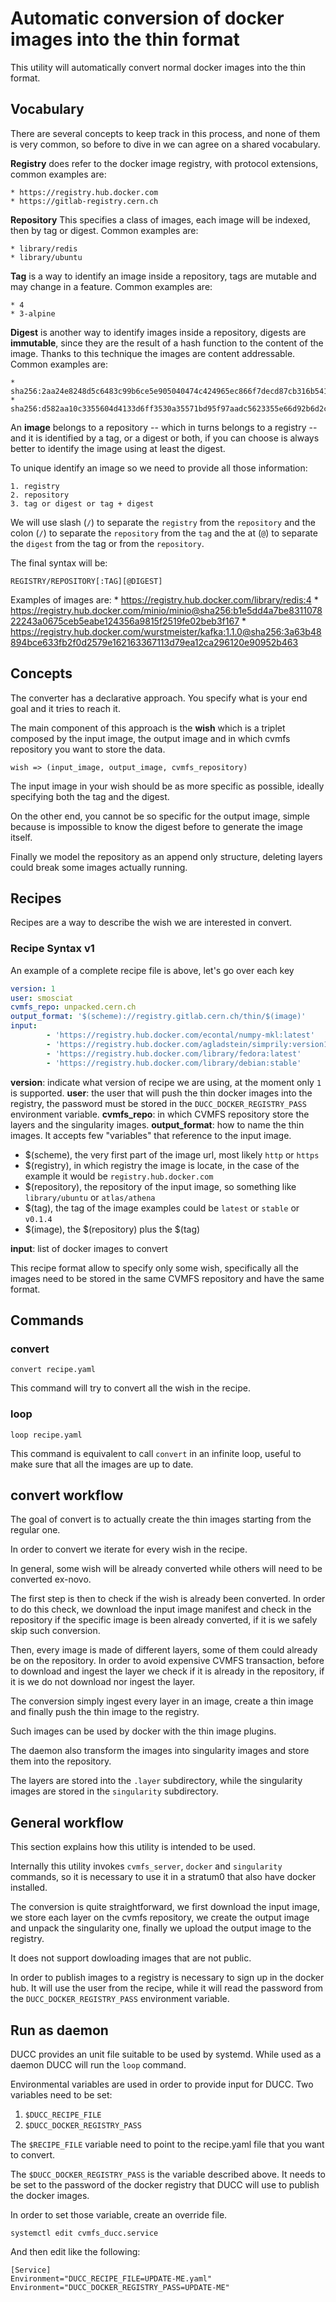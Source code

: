 # Automatic conversion of docker images into the thin format

This utility will automatically convert normal docker images into the thin
format.

## Vocabulary

There are several concepts to keep track in this process, and none of them is
very common, so before to dive in we can agree on a shared vocabulary.

**Registry** does refer to the docker image registry, with protocol extensions,
common examples are:

    * https://registry.hub.docker.com
    * https://gitlab-registry.cern.ch

**Repository** This specifies a class of images, each image will be indexed,
then by tag or digest. Common examples are:
 
    * library/redis
    * library/ubuntu

**Tag** is a way to identify an image inside a repository, tags are mutable
and may change in a feature. Common examples are:

    * 4
    * 3-alpine

**Digest** is another way to identify images inside a repository, digests are
**immutable**, since they are the result of a hash function to the content of
the image. Thanks to this technique the images are content addressable.
Common examples are:

    * sha256:2aa24e8248d5c6483c99b6ce5e905040474c424965ec866f7decd87cb316b541
    * sha256:d582aa10c3355604d4133d6ff3530a35571bd95f97aadc5623355e66d92b6d2c


An **image** belongs to a repository -- which in turns belongs to a registry --
and it is identified by a tag, or a digest or both, if you can choose is always
better to identify the image using at least the digest.

To unique identify an image so we need to provide all those information:

    1. registry
    2. repository
    3. tag or digest or tag + digest

We will use slash (`/`) to separate the `registry` from the `repository` and
the colon (`/`) to separate the `repository` from the `tag` and the at (`@`) to
separate the `digest` from the tag or from the `repository`.

The final syntax will be:

    REGISTRY/REPOSITORY[:TAG][@DIGEST]

Examples of images are:
    * https://registry.hub.docker.com/library/redis:4
    * https://registry.hub.docker.com/minio/minio@sha256:b1e5dd4a7be831107822243a0675ceb5eabe124356a9815f2519fe02beb3f167
    * https://registry.hub.docker.com/wurstmeister/kafka:1.1.0@sha256:3a63b48894bce633fb2f0d2579e162163367113d79ea12ca296120e90952b463

## Concepts

The converter has a declarative approach. You specify what is your end goal and
it tries to reach it.

The main component of this approach is the **wish** which is a triplet
composed by the input image, the output image and in which cvmfs repository you
want to store the data.

    wish => (input_image, output_image, cvmfs_repository)

The input image in your wish should be as more specific as possible,
ideally specifying both the tag and the digest.

On the other end, you cannot be so specific for the output image, simple
because is impossible to know the digest before to generate the image itself.

Finally we model the repository as an append only structure, deleting
layers could break some images actually running.

## Recipes

Recipes are a way to describe the wish we are interested in convert.

### Recipe Syntax v1

An example of a complete recipe file is above, let's go over each key

``` yaml
version: 1
user: smosciat
cvmfs_repo: unpacked.cern.ch
output_format: '$(scheme)://registry.gitlab.cern.ch/thin/$(image)'
input:
        - 'https://registry.hub.docker.com/econtal/numpy-mkl:latest'
        - 'https://registry.hub.docker.com/agladstein/simprily:version1'
        - 'https://registry.hub.docker.com/library/fedora:latest'
        - 'https://registry.hub.docker.com/library/debian:stable'
```

**version**: indicate what version of recipe we are using, at the moment only
`1` is supported.
**user**: the user that will push the thin docker images into the registry,
the password must be stored in the `DUCC_DOCKER_REGISTRY_PASS`
environment variable.
**cvmfs_repo**: in which CVMFS repository store the layers and the singularity
images.
**output_format**: how to name the thin images. It accepts few "variables" that
reference to the input image.

* $(scheme), the very first part of the image url, most likely `http` or `https`
* $(registry), in which registry the image is locate, in the case of the example it would be `registry.hub.docker.com`
* $(repository), the repository of the input image, so something like `library/ubuntu` or `atlas/athena`
* $(tag), the tag of the image examples could be `latest` or `stable` or `v0.1.4`
* $(image), the $(repository) plus the $(tag)

**input**: list of docker images to convert

This recipe format allow to specify only some wish, specifically all the images
need to be stored in the same CVMFS repository and have the same format.

## Commands

### convert

```
convert recipe.yaml
```

This command will try to convert all the wish in the recipe.

### loop

```
loop recipe.yaml
```

This command is equivalent to call `convert` in an infinite loop, useful to
make sure that all the images are up to date.

## convert workflow

The goal of convert is to actually create the thin images starting from the
regular one.

In order to convert we iterate for every wish in the recipe.

In general, some wish will be already converted while others will need to
be converted ex-novo.

The first step is then to check if the wish is already been converted.
In order to do this check, we download the input image manifest and check
in the repository if the specific image is been already converted, if it is we
safely skip such conversion.

Then, every image is made of different layers, some of them could already be
on the repository.
In order to avoid expensive CVMFS transaction, before to download and ingest
the layer we check if it is already in the repository, if it is we do not
download nor ingest the layer.

The conversion simply ingest every layer in an image, create a thin image and
finally push the thin image to the registry.

Such images can be used by docker with the  thin image plugins.

The daemon also transform the images into singularity images and store them
into the repository.

The layers are stored into the `.layer` subdirectory, while the singularity
images are stored in the `singularity` subdirectory.

## General workflow

This section explains how this utility is intended to be used.

Internally this utility invokes `cvmfs_server`, `docker` and `singularity`
commands, so it is necessary to use it in a stratum0 that also have docker
installed. 

The conversion is quite straightforward, we first download the input image, we
store each layer on the cvmfs repository, we create the output image and unpack
the singularity one, finally we upload the output image to the registry.

It does not support dowloading images that are not public.

In order to publish images to a registry is necessary to sign up in the
docker hub. It will use the user from the recipe, while it will read the
password from the `DUCC_DOCKER_REGISTRY_PASS` environment variable.

## Run as daemon

DUCC provides an unit file suitable to be used by systemd. While used as a
daemon DUCC will run the `loop` command.

Environmental variables are used in order to provide input for DUCC. Two
variables need to be set:
1. `$DUCC_RECIPE_FILE`
2. `$DUCC_DOCKER_REGISTRY_PASS`

The `$RECIPE_FILE` variable need to point to the recipe.yaml file that you want
to convert.

The `$DUCC_DOCKER_REGISTRY_PASS` is the variable described
above. It needs to be set to the password of the docker registry that DUCC will
use to publish the docker images.

In order to set those variable, create an override file.

`systemctl edit cvmfs_ducc.service`

And then edit like the following:

```unit
[Service]
Environment="DUCC_RECIPE_FILE=UPDATE-ME.yaml"
Environment="DUCC_DOCKER_REGISTRY_PASS=UPDATE-ME"
```
